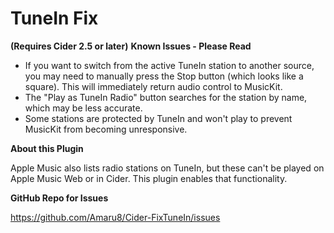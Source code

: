 # TuneIn Fix

**(Requires Cider 2.5 or later)**
**Known Issues - Please Read**

- If you want to switch from the active TuneIn station to another source, you may need to manually press the Stop button (which looks like a square). This will immediately return audio control to MusicKit.
- The "Play as TuneIn Radio" button searches for the station by name, which may be less accurate.
- Some stations are protected by TuneIn and won't play to prevent MusicKit from becoming unresponsive.

**About this Plugin**

Apple Music also lists radio stations on TuneIn, but these can't be played on Apple Music Web or in Cider. This plugin enables that functionality.

**GitHub Repo for Issues**

https://github.com/Amaru8/Cider-FixTuneIn/issues